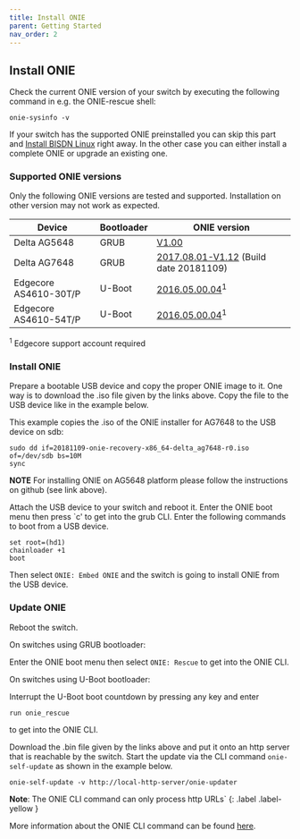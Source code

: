 ```yaml
---
title: Install ONIE
parent: Getting Started
nav_order: 2
---
```


## Install ONIE 

Check the current ONIE version of your switch by executing the following command in e.g. the ONIE-rescue shell:

```
onie-sysinfo -v
```

If your switch has the supported ONIE preinstalled you can skip this part and [Install BISDN Linux](install_bisdn_linus.md) right away. In the other case you can either install a complete ONIE or upgrade an existing one.

### Supported ONIE versions

Only the following ONIE versions are tested and supported. Installation on other version may not work as expected.

| Device                 | Bootloader | ONIE version    |
|------------------------|------------|-----------------|
| Delta AG5648           | GRUB       |[V1.00](https://github.com/DeltaProducts/ag5648/tree/master/onie_image/) |
| Delta AG7648           | GRUB       |[2017.08.01-V1.12](https://github.com/DeltaProducts/AG7648/tree/master/onie_image/) (Build date 20181109) |
| Edgecore AS4610-30T/P  | U-Boot     |[2016.05.00.04](https://support.edge-core.com/hc/en-us/articles/360035081033-AS4610-ONIE-v2016-05-00-04)<sup>1</sup> |
| Edgecore AS4610-54T/P  | U-Boot     |[2016.05.00.04](https://support.edge-core.com/hc/en-us/articles/360033232494-AS4610-ONIE-v2016-05-00-04)<sup>1</sup> |

<sup>1</sup> Edgecore support account required

### Install ONIE

Prepare a bootable USB device and copy the proper ONIE image to it. One way is to download the .iso file given by the links above. Copy the file to the USB device like in the example below.


This example copies the .iso of the ONIE installer for AG7648 to the USB device on sdb:
```
sudo dd if=20181109-onie-recovery-x86_64-delta_ag7648-r0.iso of=/dev/sdb bs=10M
sync
```

**NOTE** For installing ONIE on AG5648 platform please follow the instructions on github (see link above).

Attach the USB device to your switch and reboot it. Enter the ONIE boot menu then press `c' to get into the grub CLI. Enter the following commands to boot from a USB device.

```
set root=(hd1)
chainloader +1
boot
```

Then select `ONIE: Embed ONIE` and the switch is going to install ONIE from the USB device.

### Update ONIE

Reboot the switch.

On switches using GRUB bootloader:

Enter the ONIE boot menu then select `ONIE: Rescue` to get into the ONIE CLI.

On switches using U-Boot bootloader:

Interrupt the U-Boot boot countdown by pressing any key and enter

```
run onie_rescue
```

to get into the ONIE CLI.

Download the .bin file given by the links above and put it onto an http server that is reachable by the switch. Start the update via the CLI command `onie-self-update` as shown in the example below.

```
onie-self-update -v http://local-http-server/onie-updater
```

**Note**: The ONIE CLI command can only process http URLs`
{: .label .label-yellow }

More information about the ONIE CLI command can be found [here](https://opencomputeproject.github.io/onie/cli/index.html#onie-self-update).

